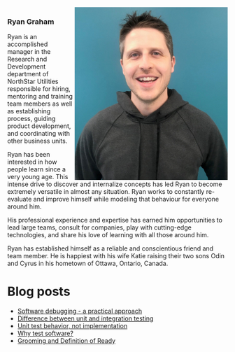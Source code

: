 <img align="right" src="https://github.com/ryanroundhouse/ryanroundhouse/blob/master/rg%20harris.jpg" alt="Ryan Graham professional photo" width=350px/>

### Ryan Graham
Ryan is an accomplished manager in the Research and Development department of NorthStar Utilities responsible for hiring, mentoring and training team members as well as establishing process, guiding product development, and coordinating with other business units.

Ryan has been interested in how people learn since a very young age.  This intense drive to discover and internalize concepts has led Ryan to become extremely versatile in almost any situation.  Ryan works to constantly re-evaluate and improve himself while modeling that behaviour for everyone around him.

His professional experience and expertise has earned him opportunities to lead large teams, consult for companies, play with cutting-edge technologies, and share his love of learning with all those around him.

Ryan has established himself as a reliable and conscientious friend and team member.  He is happiest with his wife Katie raising their two sons Odin and Cyrus in his hometown of Ottawa, Ontario, Canada. 

# Blog posts
<!-- BLOG-POST-LIST:START -->
- [Software debugging - a practical approach](https://blog.ryangraham.ca/post/Software-debugging-a-practical-approach/index.html)
- [Difference between unit and integration testing](https://blog.ryangraham.ca/post/difference-between-unit-and-integration-testing/index.html)
- [Unit test behavior, not implementation](https://blog.ryangraham.ca/post/unit-test-behavior-not-implementation/index.html)
- [Why test software?](https://blog.ryangraham.ca/post/why-test-software/index.html)
- [Grooming and Definition of Ready](https://blog.ryangraham.ca/post/grooming-and-definition-of-ready/index.html)
<!-- BLOG-POST-LIST:END -->